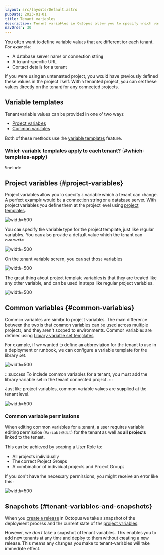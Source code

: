 ```yaml
---
layout: src/layouts/Default.astro
pubDate: 2023-01-01
title: Tenant variables
description: Tenant variables in Octopus allow you to specify which variables are required to deploy a project to a tenant successfully; Project variables are values that differ between projects and environments. Common variables are common across multiple tenants that require a unique value per tenant.
navOrder: 30
---
```


You often want to define variable values that are different for each tenant. For example:
- A database server name or connection string
- A tenant-specific URL
- Contact details for a tenant

If you were using an untenanted project, you would have previously defined these values in the project itself. With a tenanted project, you can set these values directly on the tenant for any connected projects.

## Variable templates

Tenant variable values can be provided in one of two ways:

- [Project variables](#project-variables)
- [Common variables](#common-variables)

Both of these methods use the [variable templates](/docs/projects/variables/variable-templates/) feature.

### Which variable templates apply to each tenant? {#which-templates-apply}

!include <tenants-which-variable-templates-apply>

## Project variables {#project-variables}

Project variables allow you to specify a variable which a tenant can change. A perfect example would be a connection string or a database server. With project variables you define them at the project level using [project templates](/docs/projects/variables/variable-templates/#project-templates).

![](images/project-template-screen.png "width=500")

You can specify the variable type for the project template, just like regular variables. You can also provide a default value which the tenant can overwrite.

![](images/project-template-edit.png "width=500")

On the tenant variable screen, you can set those variables.

![](images/project-template-tenant-value.png "width=500")

The great thing about project template variables is that they are treated like any other variable, and can be used in steps like regular project variables.

![](images/project-template-variable-value-in-step.png "width=500")


## Common variables {#common-variables}

Common variables are similar to project variables. The main difference between the two is that common variables can be used across multiple projects, and they aren't scoped to environments. Common variables are defined using [Library variable set templates](/docs/projects/variables/variable-templates/#adding-a-variable-template)

For example, if we wanted to define an abbreviation for the tenant to use in a deployment or runbook, we can configure a variable template for the library set.

![](images/common-variable-template.png "width=500")

:::success
To include common variables for a tenant, you must add the library variable set in the tenant connected project.
:::

Just like project variables, common variable values are supplied at the tenant level.

![](images/common-variable-tenant-value.png "width=500")
  
### Common variable permissions

When editing common variables for a tenant, a user requires variable editing permission (`VariableEdit`) for the tenant as well as **all projects** linked to the tenant. 

This can be achieved by scoping a User Role to:
- All projects individually 
- The correct Project Groups 
- A combination of individual projects and Project Groups

If you don't have the necessary permissions, you might receive an error like this:

![](images/common-variable-permissions-error.png "width=500")

## Snapshots {#tenant-variables-and-snapshots}

When you [create a release](/docs/octopus-rest-api/octopus-cli/create-release/) in Octopus we take a snapshot of the deployment process and the current state of the [project variables](/docs/projects/variables/). 

However, we *don't* take a snapshot of tenant variables. This enables you to add new tenants at any time and deploy to them without creating a new release. This means any changes you make to tenant-variables will take immediate effect.
